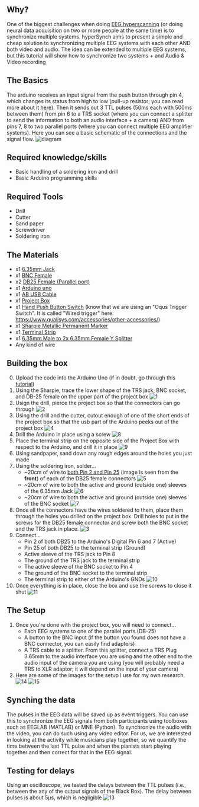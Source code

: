 ## Why?
One of the biggest challenges when doing [EEG hyperscanning](http://www.sciencedirect.com/science/article/pii/S0149763412001194) (or doing neural data acquisition on two or more people at the same time) is to synchronize multiple systems. hyperSynch aims to present a simple and cheap solution to synchronizing multiple EEG systems with each other AND both video and audio. The idea can be extended to multiple EEG systems, but this tutorial will show how to synchronize two systems + and Audio & Video recording


## The Basics
The arduino receives an input signal from the push button through pin 4, which changes its status from high to low (pull-up resistor; you can read more about it [here](https://learn.sparkfun.com/tutorials/pull-up-resistors)). Then it sends out 3 TTL pulses (50ms each with 500ms between them) from pin 6 to a TRS socket (where you can connect a splitter to send the information to both an audio interface + a camera) AND from pins 7, 8 to two parallel ports (where you can connect multiple EEG amplifier systems). Here you can see a basic schematic of the connections and the signal flow. 
![diagram](https://github.com/neurohazardous/hyperSynch/blob/master/assets/diagram.png)


## Required knowledge/skills
* Basic handling of a soldering iron and drill
* Basic Arduino programming skills 


## Required Tools
* Drill
* Cutter 
* Sand paper
* Screwdriver
* Soldering iron


## The Materials
* x1 [6.35mm Jack](https://www.digikey.ca/product-detail/en/switchcraft-inc/11/SC1085-ND/109515) 
* x1 [BNC Female](https://www.digikey.ca/product-detail/en/amphenol-rf-division/31-221-RFX/ARFX1064-ND/100648) 
* x2 [DB25 Female (Parallel port)](https://www.digikey.ca/product-detail/en/cw-industries/CWR-281-25-0000/CFM25G-ND/59398)
* x1 [Arduino uno](https://www.arduino.cc/en/Main/arduinoBoardUno/)
* x1 [AB USB Cable](https://www.digikey.ca/product-detail/en/qualtek/3021001-03/Q361-ND/1531288)
* x1 [Project Box](https://www.digikey.ca/product-detail/en/bud-industries/CU-1874-B/377-1165-ND/387084)
* x1 [Hand Push Button Switch](https://www.adinstruments.com/products/push-button-switches#product-MLA92) (know that we are using an "Oqus Trigger Switch". It is called "Wired trigger" here: https://www.qualisys.com/accessories/other-accessories/)
* x1 [Sharpie Metallic Permanent Marker](https://www.staples.ca/en/Sharpie-Metallic-Permanent-Markers-Fine-Tip-Silver-2-Pack/product_586069_1-CA_1_20001)
* x1 [Terminal Strip](https://www.digikey.ca/product-detail/en/keystone-electronics/810/36-810-ND/316822)
* x1 [6.35mm Male to 2x 6.35mm Female Y Splitter](https://www.ebay.ca/itm/1Pcs-6-35mm-1-4-Stereo-Male-to-2-X-6-35-Female-Y-Splitter-Adapter-Cable-20cm-8/262871914023?hash=item3d34631627:g:Y~MAAOSwWxNYs4KG)
* Any kind of wire

## Building the box
0. Upload the code into the Arduino Uno (if in doubt, go through this [tutorial](http://www.dummies.com/computers/arduino/how-to-upload-a-sketch-to-an-arduino/)) 
1. Using the Sharpie, trace the lower shape of the TRS jack, BNC socket, and DB-25 female on the upper part of the project box
![1](https://github.com/neurohazardous/hyperSynch/blob/master/assets/1.JPG)
2. Usign the drill, pierce the project box so that the connectors can go through
![2](https://github.com/neurohazardous/hyperSynch/blob/master/assets/2.JPG)
3. Using the drill and the cutter, cutout enough of one of the short ends of the project box so that the usb part of the Arduino peeks out of the project box
![4](https://github.com/neurohazardous/hyperSynch/blob/master/assets/4.JPG)
4. Drill the Arduino in place using a screw
![8](https://github.com/neurohazardous/hyperSynch/blob/master/assets/8.JPG)
5. Place the terminal strip on the opposite side of the Project Box with respect to the Arduino, and drill it in place
![9](https://github.com/neurohazardous/hyperSynch/blob/master/assets/9.JPG)
6. Using sandpaper, sand down any rough edges around the holes you just made
7. Using the soldering iron, solder... 
    * ~20cm of wire to [both Pin 2 and Pin 25](http://www.zytrax.com/images/rs232_db25_f.gif) (image is seen from the **front**) of each of the DB25 female connectors
    ![5](https://github.com/neurohazardous/hyperSynch/blob/master/assets/5.JPG)
    * ~20cm of wire to both the active and ground (outside one) sleeves of the 6.35mm Jack
    ![6](https://github.com/neurohazardous/hyperSynch/blob/master/assets/6.JPG)
    * ~20cm of wire to both the active and ground (outside one) sleeves of the BNC socket
    ![7](https://github.com/neurohazardous/hyperSynch/blob/master/assets/7.JPG)
8. Once all the connectors have the wires soldered to them, place them through the holes you drilled on the project box. Drill holes to put in the screws for the DB25 female connector and screw both the BNC socket and the TRS jack in place.
![3](https://github.com/neurohazardous/hyperSynch/blob/master/assets/3.jpg)
9. Connect...
    * Pin 2 of both DB25 to the Arduino's Digital Pin 6 and 7 (Active)
    * Pin 25 of both DB25 to the terminal strip (Ground)
    * Active sleeve of the TRS jack to Pin 8 
    * The ground of the TRS jack to the terminal strip
    * The active sleeve of the BNC socket to Pin 4 
    * The ground of the BNC socket to the terminal strip
    * The terminal strip to either of the Arduino's GNDs
    ![10](https://github.com/neurohazardous/hyperSynch/blob/master/assets/10.JPG)
10. Once everything is in place, close the box and use the screws to close it shut
![11](https://github.com/neurohazardous/hyperSynch/blob/master/assets/11.JPG)

## The Setup
1. Once you're done with the project box, you will need to connect...
    * Each EEG systems to one of the parallel ports (DB-25)
    * A button to the BNC input (if the button you found does not have a BNC connector, you can easily find adapters)
    * A TRS cable to a splitter. From this splitter, connect a TRS Plug 3.65mm to the audio interface you are using and the other end to the audio input of the camera you are using (you will probably need a TRS to XLR adaptor; it will depend on the input of your camera)
 2. Here are some of the images for the setup I use for my own research.
![14](https://github.com/neurohazardous/hyperSynch/blob/master/assets/14.jpg)
![15](https://github.com/neurohazardous/hyperSynch/blob/master/assets/15.jpg)


## Synching the data
The pulses in the EEG data will be saved up as event triggers. You can use this to synchronize the EEG signals from both participants using toolboxes such as EEGLAB (MATLAB) or MNE (Python). To synchronize the audio with the video, you can do such using any video editor. For us, we are interested in looking at the activity while musicians play together, so we quantify the time between the last TTL pulse and when the pianists start playing together and then correct for that in the EEG signal. 


## Testing for delays
Using an oscilloscope, we tested the delays between the TTL pulses (i.e., between the any of the output signals of the Black Box). The delay between pulses is about 5μs, which is negligible
![13](https://github.com/neurohazardous/hyperSynch/blob/master/assets/13.jpg)
